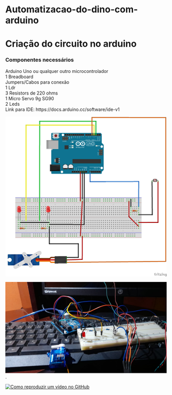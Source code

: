 # Automatizacao-do-dino-com-arduino

# Criação do circuito no arduino
<h3>Componentes necessários</h3>
Arduino Uno ou qualquer outro microcontrolador<br>1 Breadboard<br>Jumpers/Cabos para conexão<br>1 Ldr<br>3 Resistors de 220 ohms<br>1 Micro Servo 9g SG90<br>2 Leds
<br>Link para IDE: https://docs.arduino.cc/software/ide-v1


![Meu Projeto](circuito_arduino.png)

![Meu Projeto](Imagem_demonstrativa.jpg).

[![Como reproduzir um vídeo no GitHub](https://img.youtube.com/vi/BFO7PU2HMyw/0.jpg)](https://youtu.be/BFO7PU2HMyw)
